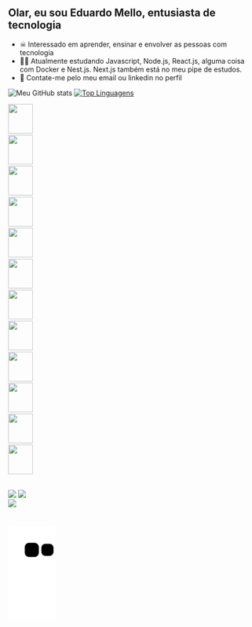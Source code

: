  ## Olar, eu sou Eduardo Mello, entusiasta de tecnologia
- ☠  Interessado em aprender, ensinar e envolver as pessoas com tecnologia
- 🐱‍👤 Atualmente estudando Javascript, Node.js, React.js, alguma coisa com Docker e Nest.js. Next.js também está no meu pipe de estudos.
- 🤖 Contate-me pelo meu email ou linkedin no perfil

![Meu GitHub stats](https://github-readme-stats.vercel.app/api?username=eduardojmrosa&show_icons=true&theme=radical)
[![Top Linguagens](https://github-readme-stats.vercel.app/api/top-langs/?username=eduardojmrosa&show_icons=true&theme=radical)](https://github.com/eduardojmrosa/github-readme-stats)
     <div style="display: inline-block; width: 50px; height: 60px">
        <img
        style="display: inline-block; width: 50px; height: 60px"
        src="https://cdn.jsdelivr.net/gh/devicons/devicon/icons/css3/css3-original-wordmark.svg"
      />
      <img
        style="display: inline-block; width: 50px; height: 60px"
        src="https://cdn.jsdelivr.net/gh/devicons/devicon/icons/express/express-original.svg"
      />
      <img
        style="display: inline-block; width: 50px; height: 60px"
        src="https://cdn.jsdelivr.net/gh/devicons/devicon/icons/firebase/firebase-plain-wordmark.svg"
      />
      <img
        style="display: inline-block; width: 50px; height: 60px"
        src="https://cdn.jsdelivr.net/gh/devicons/devicon/icons/git/git-original-wordmark.svg"
      />
      <img
        style="display: inline-block; width: 50px; height: 60px"
        src="https://cdn.jsdelivr.net/gh/devicons/devicon/icons/googlecloud/googlecloud-original.svg"
      />
      <img
        style="display: inline-block; width: 50px; height: 60px"
        src="https://cdn.jsdelivr.net/gh/devicons/devicon/icons/html5/html5-original-wordmark.svg"
      />
      <img
        style="display: inline-block; width: 50px; height: 60px"
        src="https://cdn.jsdelivr.net/gh/devicons/devicon/icons/javascript/javascript-original.svg"
      />
      <img
        style="display: inline-block; width: 50px; height: 60px"
        src="https://cdn.jsdelivr.net/gh/devicons/devicon/icons/mongodb/mongodb-original-wordmark.svg"
      />
      <img
        style="display: inline-block; width: 50px; height: 60px"
        src="https://cdn.jsdelivr.net/gh/devicons/devicon/icons/mysql/mysql-original-wordmark.svg"
      />
      <img
        style="display: inline-block; width: 50px; height: 60px"
        src="https://cdn.jsdelivr.net/gh/devicons/devicon/icons/nodejs/nodejs-original-wordmark.svg"
      />
      <img
        style="display: inline-block; width: 50px; height: 60px"
        src="https://cdn.jsdelivr.net/gh/devicons/devicon/icons/react/react-original-wordmark.svg"
      />
      <img
        style="display: inline-block; width: 50px; height: 60px"
        src="https://cdn.jsdelivr.net/gh/devicons/devicon/icons/tailwindcss/tailwindcss-plain.svg"
      />
    </div>
  ##
  <div style="display: inline-block; width: 50px; height: 60px">
      <a href="mailto:eduardojose222002@hotmail.com" style="display: inline-block"
        ><img
          src="https://img.shields.io/badge/Microsoft_Outlook-0078D4?style=for-the-badge&logo=microsoft-outlook&logoColor=white"
      /></a>
      <a href="mailto:eduardojose222002@gmail.com" style="display: inline-block"
        ><img
          src="https://img.shields.io/badge/Gmail-D14836?style=for-the-badge&logo=gmail&logoColor=white"
      /></a>
      <a
        href="https://www.linkedin.com/in/eduardo-jos%C3%A9-323241202/"
        style="display: inline-block"
        ><img
          src="https://img.shields.io/badge/LinkedIn-0077B5?style=for-the-badge&logo=linkedin&logoColor=white"
      /></a>
    </div>
    

   ![Snake animation](https://github.com/eduardojmrosa/eduardojmrosa/blob/output/github-contribution-grid-snake.svg)
  
